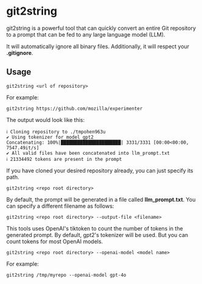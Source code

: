# git2string
git2string is a powerful tool that can quickly convert an entire Git repository to a prompt that can be fed to any large language model (LLM).

It will automatically ignore all binary files. Additionally, it will respect your **.gitignore**.

## Usage

```
git2string <url of repository>
```

For example:

```
git2string https://github.com/mozilla/experimenter
```

The output would look like this:

```
ℹ Cloning repository to ./tmpohen963u
✔ Using tokenizer for model gpt2
Concatenating: 100%|██████████████████████| 3331/3331 [00:00<00:00, 7547.49it/s]
✔ All valid files have been concatenated into llm_prompt.txt
ℹ 21334492 tokens are present in the prompt
```

If you have cloned your desired repository already, you can just specify its path.

```
git2string <repo root directory>
```

By default, the prompt will be generated in a file called **llm_prompt.txt**. You can specify a different filename as follows:

```
git2string <repo root directory> --output-file <filename>
```

This tools uses OpenAI's tiktoken to count the number of tokens in the generated prompt. By default, gpt2's tokenizer will be used. But you can count tokens for most OpenAI models.

```
git2string <repo root directory> --openai-model <model name>
```

For example:

```
git2string /tmp/myrepo --openai-model gpt-4o
```
